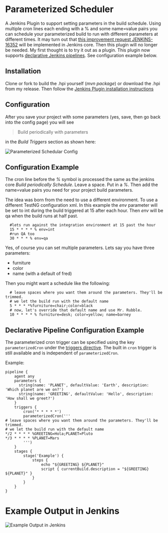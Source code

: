 Parameterized Scheduler
=======================

A Jenkins Plugin to support setting parameters in the build schedule. Using multiple cron lines each ending with a % and some name=value pairs you can schedule your parameterized build to run with different parameters at different times. It may turn out that
[this improvement request JENKINS-16352](https://issues.jenkins-ci.org/browse/JENKINS-16352)
will be implemented in Jenkins core. Then this plugin will no longer be needed. My first thought is to try it out as a plugin.
This plugin now supports [declarative Jenkins pipelines](https://jenkins.io/doc/book/pipeline/syntax/#declarative-pipeline). See configuration example below.

## Installation ##
Clone or fork to build the .hpi yourself (_mvn package_) or download the .hpi from my release. Then follow the [Jenkins Plugin installation instructions](https://wiki.jenkins-ci.org/display/JENKINS/Plugins#Plugins-Howtoinstallplugins)

## Configuration ##

After you save your project with some parameters (yes, save, then go back into the config page) you will see
>Build periodically with parameters

in the *Build Triggers* section as shown here:

![Parameterized Schedular Config](https://raw.githubusercontent.com/jenkinsci/parameterized-scheduler-plugin/master/site/images/configurationexample.png)

## Configuration Example ##
The cron line before the _%_ symbol is processed the same as the jenkins core _Build periodically Schedule_. Leave a space. Put in a _%_. Then add the name=value pairs you need for your project build parameters.

The idea was born from the need to use a different environment. To use a different TestNG configuration xml. In this example the _env_ parameter will be set to int during the build triggered at 15 after each hour. Then _env_ will be qa when the build runs at half past.

```
  #lets run against the integration environment at 15 past the hour
  15 * * * * % env=int
  #run QA too
  30 * * * % env=qa
```


Yes, of course you can set multiple parameters. Lets say you have three parameters:
- furniture
- color
- name (with a default of fred)

Then you might want a schedule like the following:

```
  # leave spaces where you want them around the parameters. They'll be trimmed.
  # we let the build run with the default name
  5 * * * *%furniture=chair;color=black
  # now, let's override that default name and use Mr. Rubble.
  10 * * * * % furniture=desk; color=yellow; name=barney
```

## Declarative Pipeline Configuration Example ##

The parameterized cron trigger can be specified using the key  `parameterizedCron` under the [triggers directive](https://jenkins.io/doc/book/pipeline/syntax/#declarative-directives). The built in `cron` trigger is still available and is independent of `parameterizedCron`.

Example:

```
pipeline {
    agent any
    parameters {
      string(name: 'PLANET', defaultValue: 'Earth', description: 'Which planet are we on?')
      string(name: 'GREETING', defaultValue: 'Hello', description: 'How shall we greet?')
    }
    triggers {
        cron('* * * * *')
        parameterizedCron('''
# leave spaces where you want them around the parameters. They'll be trimmed.
# we let the build run with the default name
*/2 * * * * %GREETING=Hola;PLANET=Pluto
*/3 * * * * %PLANET=Mars
        ''')
    }
    stages {
        stage('Example') {
            steps {
                echo "${GREETING} ${PLANET}"
                script { currentBuild.description = "${GREETING} ${PLANET}" }
            }
        }
    }
}
```

Example Output in Jenkins
=========================
![Example Output in Jenkins](https://raw.githubusercontent.com/jenkinsci/parameterized-scheduler-plugin/master/site/images/scheduledBuilds.PNG)

